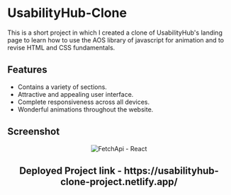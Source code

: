 # UsabilityHub-Clone

This is a short project in which I created a clone of UsabilityHub's landing page to learn how to use the AOS library of javascript for animation and to revise HTML and CSS fundamentals.

## Features

- Contains a variety of sections.
- Attractive and appealing user interface.
- Complete responsiveness across all devices.
- Wonderful animations throughout the website.

## Screenshot

<p align="center">
  <img src="https://user-images.githubusercontent.com/107745828/229157707-e865151c-a8a6-4de4-81ee-30778f681d6d.png" alt="FetchApi - React">
</p>

<h2 align="center">Deployed Project link - https://usabilityhub-clone-project.netlify.app/</h1>
